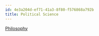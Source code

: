 ```yaml
---
id: 4e3a204d-ef71-41a3-8f80-f576868a792b
title: Political Science
---
```


[Philosophy](id:019bef02-f08c-4aef-a529-8aeac1e25da6)
